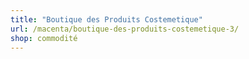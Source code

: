 ```yaml
---
title: "Boutique des Produits Costemetique"
url: /macenta/boutique-des-produits-costemetique-3/
shop: commodité
---
```


